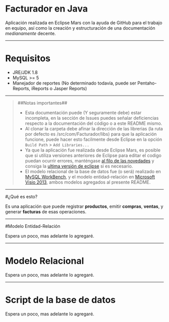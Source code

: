 # Facturador en Java
Aplicación realizada en Eclipse Mars con la ayuda de GitHub para el trabajo en equipo, así como la creación y estructuración de una documentación *medianamente* decente.


----------
# Requisitos

 - JRE/JDK 1.8 
 - MySQL >= 5 
 - Manejador de reportes (No determinado todavía, puede ser Pentaho-Reports, iReports o Jasper Reports)

__________________

>##Notas importantes##
> - Esta documentación puede (Y seguramente debe) estar incompleta, en la sección de Issues puedes señalar deficiencias respecto a la documentación del código o a este README mismo.
> - Al clonar la carpeta debe afinar la dirección de las librerias (la ruta por defecto es /src/com/Facturador/libs) para que la aplicación funcione, puede hacer esto facilmente desde Eclipse en la opción `Build Path` > `Add Libraries...`
> - Ya que la aplicación fue realizada desde Eclipse Mars, es posible que si utiliza versiones anteriores de Eclipse para editar el codigo puedan ocurrir errores, manténgase [al filo de las novedades](https://es.wikipedia.org/wiki/Bleeding_edge_technology) y consiga la [ultima versión de eclipse](https://eclipse.org/downloads/) si es necesario.
> - El modelo relacional de la base de datos fue (o será) realizado en [MySQL WorkBench](http://dev.mysql.com/downloads/workbench/), y el modelo entidad-relación en [Microsoft Visio 2013](https://thepiratebay.se/torrent/9696046/Microsoft_Visio_Pro_2013_SP1_VL_x86_en-US), ambos modelos agregados al presente README.

____________________________

#¿Qué es esto?

Es una aplicación que puede registrar **productos**, emitir **compras**, **ventas**, y generar **facturas** de esas operaciones.

____________________________

#Modelo Entidad-Relación

Espera un poco, mas adelante lo agregaré.

__________________________________

# Modelo Relacional
Espera un poco, mas adelante lo agregaré.


----------
# Script de la base de datos
Espera un poco, mas adelante lo agregaré.
